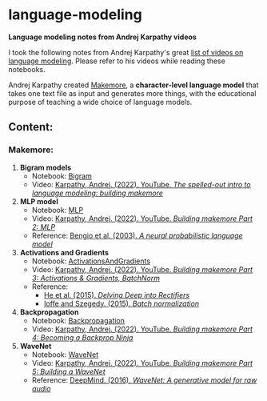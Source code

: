 # language-modeling
**Language modeling notes from Andrej Karpathy videos**

I took the following notes from Andrej Karpathy's great [list of videos on language modeling](https://youtube.com/playlist?list=PLAqhIrjkxbuWI23v9cThsA9GvCAUhRvKZ&si=P6YmUo5Wn5A_95cj). Please refer to his videos while reading these notebooks.

Andrej Karpathy created [Makemore](https://github.com/karpathy/makemore), a **character-level language model** that takes one text file as input and generates more things, with the educational purpose of teaching a wide choice of language models.

## Content:

### Makemore:

1. **Bigram models**
    - Notebook: [Bigram](https://github.com/danielsimon4/language-modeling/blob/main/Bigram.ipynb)
    - Video: [Karpathy, Andrej. (2022). YouTube. *The spelled-out intro to language modeling: building makemore*](https://www.youtube.com/watch?v=PaCmpygFfXo&list=PLAqhIrjkxbuWI23v9cThsA9GvCAUhRvKZ&index=2)
2. **MLP model** 
    - Notebook: [MLP](https://github.com/danielsimon4/language-modeling/blob/main/MLP.ipynb)
    - Video: [Karpathy, Andrej. (2022). YouTube. *Building makemore Part 2: MLP*](https://www.youtube.com/watch?v=TCH_1BHY58I&list=PLAqhIrjkxbuWI23v9cThsA9GvCAUhRvKZ&index=3)
    - Reference: [Bengio et al. (2003). *A neural probabilistic language model*](https://www.jmlr.org/papers/volume3/bengio03a/bengio03a.pdf)
3. **Activations and Gradients**
    - Notebook: [ActivationsAndGradients](https://github.com/danielsimon4/language-modeling/blob/main/ActivationsAndGradients.ipynb)
    - Video: [Karpathy, Andrej. (2022). YouTube. *Building makemore Part 3: Activations & Gradients, BatchNorm*](https://www.youtube.com/watch?v=P6sfmUTpUmc&list=PLAqhIrjkxbuWI23v9cThsA9GvCAUhRvKZ&index=5)
    - Reference:
        - [He et al. (2015). *Delving Deep into Rectifiers*](https://arxiv.org/pdf/1502.01852)
        - [Ioffe and Szegedy. (2015). *Batch normalization*](https://arxiv.org/pdf/1502.03167)
4. **Backpropagation**
    - Notebook: [Backpropagation](https://github.com/danielsimon4/language-modeling/blob/main/Backpropagation.ipynb)
    - Video: [Karpathy, Andrej. (2022). YouTube. *Building makemore Part 4: Becoming a Backprop Ninja*](https://www.youtube.com/watch?v=q8SA3rM6ckI&list=PLAqhIrjkxbuWI23v9cThsA9GvCAUhRvKZ&index=5)
5. **WaveNet**
    - Notebook: [WaveNet](https://github.com/danielsimon4/language-modeling/blob/main/WaveNet.ipynb)
    - Video: [Karpathy, Andrej. (2022). YouTube. *Building makemore Part 5: Building a WaveNet*](https://www.youtube.com/watch?v=t3YJ5hKiMQ0&list=PLAqhIrjkxbuWI23v9cThsA9GvCAUhRvKZ&index=6)
    - Reference: [DeepMind. (2016). *WaveNet: A generative model for raw audio*](https://www.jmlr.org/papers/volume3/bengio03a/bengio03a.pdf)